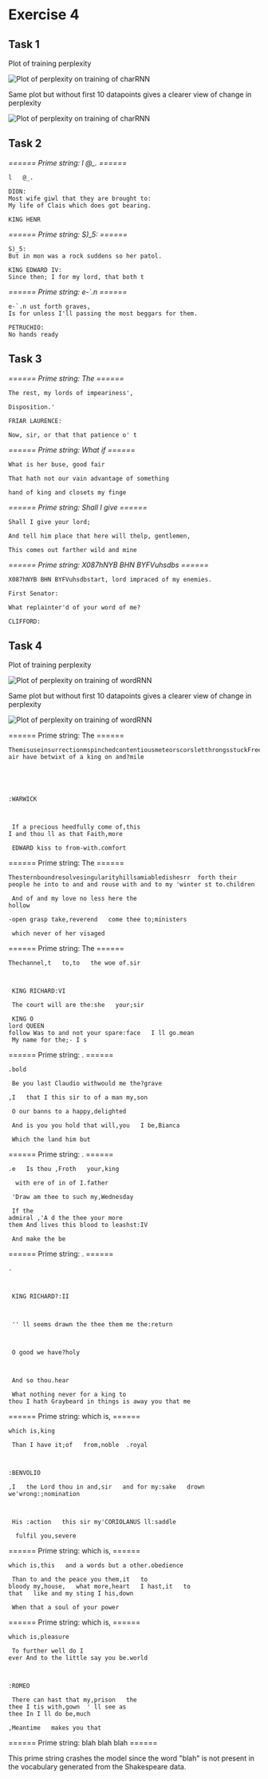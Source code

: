 # Exercise 4

## Task 1

Plot of training perplexity

![Plot of perplexity on training of charRNN](char_perplexity_all.png)

Same plot but without first 10 datapoints gives a clearer view of change in perplexity

![Plot of perplexity on training of charRNN](char_perplexity.png)

## Task 2

*====== Prime string: l	@_. ======*

    l	@_.

    DION:
    Most wife giwl that they are brought to:
    My life of Clais which does got bearing.

    KING HENR
*====== Prime string: S)_5: ======*

    S)_5:
    But in mon was a rock suddens so her patol.

    KING EDWARD IV:
    Since then; I for my lord, that both t
*====== Prime string: e-`.n ======*

    e-`.n ust forth graves,
    Is for unless I'll passing the most beggars for them.

    PETRUCHIO:
    No hands ready 

## Task 3

*====== Prime string: The ======*

    The rest, my lords of impeariness',

    Disposition.'

    FRIAR LAURENCE:

    Now, sir, or that that patience o' t

*====== Prime string: What if ======*

    What is her buse, good fair

    That hath not our vain advantage of something

    hand of king and closets my finge

*====== Prime string: Shall I give ======*

    Shall I give your lord;

    And tell him place that here will thelp, gentlemen,

    This comes out farther wild and mine

*====== Prime string: X087hNYB BHN BYFVuhsdbs ======*

    X087hNYB BHN BYFVuhsdbstart, lord impraced of my enemies.

    First Senator:

    What replainter'd of your word of me?

    CLIFFORD:
  
## Task 4

Plot of training perplexity

![Plot of perplexity on training of wordRNN](word_perplexity_all.png)

Same plot but without first 10 datapoints gives a clearer view of change in perplexity

![Plot of perplexity on training of wordRNN](word_perplexity.png)

====== Prime string: The ======

    ThemisuseinsurrectionmspinchedcontentiousmeteorscorsletthrongsstuckFreedcorsletfondnessdishesinterjoinrecordedtstherewithappeasert air have betwixt of a king on and?mile





    :WARWICK



     If a precious heedfully come of,this  
    I and thou ll as that Faith,more

     EDWARD kiss to from-with.comfort



====== Prime string: The ======

    Thesternboundresolvesingularityhillsamiabledishesrr  forth their people he into to and and rouse with and to my 'winter st to.children

     And of and my love no less here the
    hollow

    -open grasp take,reverend   come thee to;ministers

     which never of her visaged 

====== Prime string: The ======

    Thechannel,t   to,to   the woe of.sir



     KING RICHARD:VI

     The court will are the:she   your;sir

     KING O
    lord QUEEN
    follow Was to and not your spare:face   I ll go.mean
     My name for the;- I s

====== Prime string: . ======

    .bold

     Be you last Claudio withwould me the?grave

    ,I   that I this sir to of a man my,son

     O our banns to a happy,delighted

     And is you you hold that will,you   I be,Bianca

     Which the land him but

====== Prime string: . ======

    .e   Is thou ,Froth   your,king

      with ere of in of I.father

     'Draw am thee to such my,Wednesday

     If the
    admiral ,'A d the thee your more
    them And lives this blood to leashst:IV

     And make the be 

====== Prime string: . ======

    .



     KING RICHARD?:II



     '' ll seems drawn the thee them me the:return



     O good we have?holy



     And so thou.hear

     What nothing never for a king to
    thou I hath Graybeard in things is away you that me







====== Prime string: which is, ======

    which is,king

     Than I have it;of   from,noble  .royal



    :BENVOLIO

    ,I   the Lord thou in and,sir   and for my:sake   drown we'wrong:;nomination



     His :action   this sir my'CORIOLANUS ll:saddle

      fulfil you,severe

====== Prime string: which is, ======

    which is,this   and a words but a other.obedience

     Than to and the peace you them,it   to
    bloody my,house,   what more,heart   I hast,it   to
    that   like and my sting I his,down

     When that a soul of your power

====== Prime string: which is, ======

    which is,pleasure

     To further well do I
    ever And to the little say you be.world



    :ROMEO

     There can hast that my,prison   the
    thee I tis with,gown  ' ll see as
    thee In I ll do be,much

    ,Meantime   makes you that


====== Prime string: blah blah blah ======

This prime string crashes the model since the word "blah" is not present in the vocabulary generated from the Shakespeare data.




